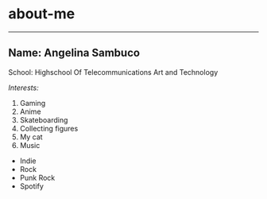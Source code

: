 # about-me
---
Name: **Angelina Sambuco**
---

School: Highschool Of Telecommunications Art and Technology


*Interests:*
1. Gaming 
2. Anime
3. Skateboarding
4. Collecting figures
5. My cat
6. Music
* Indie
* Rock
* Punk Rock
*   Spotify

